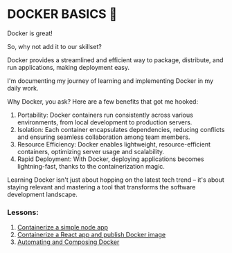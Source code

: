 # DOCKER BASICS 🐳

Docker is great!

So, why not add it to our skillset?

Docker provides a streamlined and efficient way to package, distribute, and run applications, making deployment easy.

I'm documenting my journey of learning and implementing Docker in my daily work.

Why Docker, you ask? Here are a few benefits that got me hooked:

1.  Portability: Docker containers run consistently across various environments, from local development to production servers.
2.  Isolation: Each container encapsulates dependencies, reducing conflicts and ensuring seamless collaboration among team members.
3.  Resource Efficiency: Docker enables lightweight, resource-efficient containers, optimizing server usage and scalability.
4.  Rapid Deployment: With Docker, deploying applications becomes lightning-fast, thanks to the containerization magic.

Learning Docker isn't just about hopping on the latest tech trend – it's about staying relevant and mastering a tool that transforms the software development landscape.

### Lessons:

1.  [Containerize a simple node app](/hello-docker/)
2.  [Containerize a React app and publish Docker image](/react-docker/)
3.  [Automating and Composing Docker](/compose-docker/)
